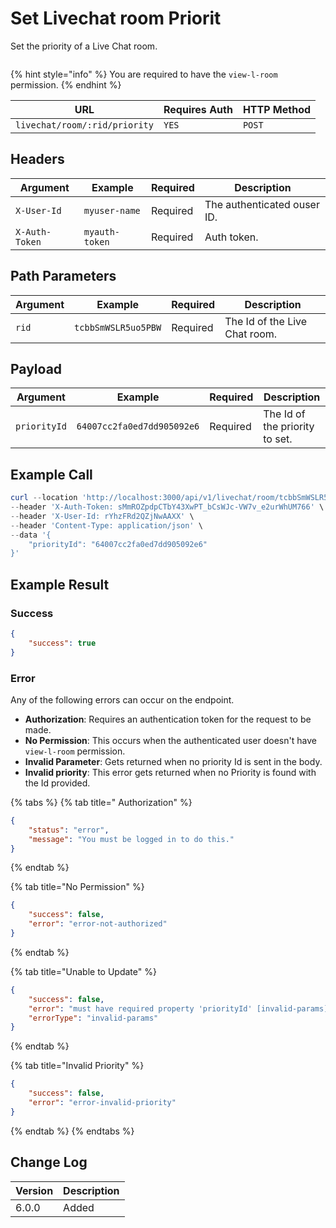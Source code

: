 # Set Livechat room Priorit

Set the priority of a Live Chat room.

<figure><img src="../../../../../../../.gitbook/assets/enterprise.jpg" alt=""><figcaption></figcaption></figure>

{% hint style="info" %}
You are required to have the `view-l-room` permission.
{% endhint %}

| URL                           | Requires Auth | HTTP Method |
| ----------------------------- | ------------- | ----------- |
| `livechat/room/:rid/priority` | `YES`         | `POST`      |

## Headers

| Argument       | Example        | Required | Description                 |
| -------------- | -------------- | -------- | --------------------------- |
| `X-User-Id`    | `myuser-name`  | Required | The authenticated ouser ID. |
| `X-Auth-Token` | `myauth-token` | Required | Auth token.                 |

## Path Parameters

| Argument | Example             | Required | Description                   |
| -------- | ------------------- | -------- | ----------------------------- |
| `rid`    | `tcbbSmWSLR5uo5PBW` | Required | The Id of the Live Chat room. |

## Payload

| Argument     | Example                    | Required | Description                    |
| ------------ | -------------------------- | -------- | ------------------------------ |
| `priorityId` | `64007cc2fa0ed7dd905092e6` | Required | The Id of the priority to set. |

## Example Call

```powershell
curl --location 'http://localhost:3000/api/v1/livechat/room/tcbbSmWSLR5uo5PBW/priority' \
--header 'X-Auth-Token: sMmROZpdpCTbY43XwPT_bCsWJc-VW7v_e2urWhUM766' \
--header 'X-User-Id: rYhzFRd2QZjNwAAXX' \
--header 'Content-Type: application/json' \
--data '{
    "priorityId": "64007cc2fa0ed7dd905092e6"
}'
```

## Example Result

### Success

```json
{
    "success": true
}
```

### Error

Any of the following errors can occur on the endpoint.

* **Authorization**: Requires an authentication token for the request to be made.
* **No Permission**: This occurs when the authenticated user doesn't have `view-l-room` permission.
* **Invalid Parameter**: Gets returned when no priority Id is sent in the body.
* **Invalid priority**: This error gets returned when no Priority is found with the Id provided.

{% tabs %}
{% tab title=" Authorization" %}
```json
{
    "status": "error",
    "message": "You must be logged in to do this."
}
```
{% endtab %}

{% tab title="No Permission" %}
```json
{
    "success": false,
    "error": "error-not-authorized"
}
```
{% endtab %}

{% tab title="Unable to Update" %}
```json
{
    "success": false,
    "error": "must have required property 'priorityId' [invalid-params]",
    "errorType": "invalid-params"
}
```
{% endtab %}

{% tab title="Invalid Priority" %}
```json
{
    "success": false,
    "error": "error-invalid-priority"
}
```
{% endtab %}
{% endtabs %}

## Change Log

| Version | Description |
| ------- | ----------- |
| 6.0.0   | Added       |
